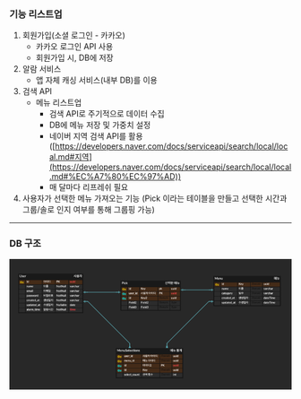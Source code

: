 ### 기능 리스트업

1. 회원가입(소셜 로그인 - 카카오)
    - 카카오 로그인 API 사용
    - 회원가입 시, DB에 저장
2. 알람 서비스
    - 앱 자체 캐싱 서비스(내부 DB)를 이용
3. 검색 API
    - 메뉴 리스트업
        - 검색 API로 주기적으로 데이터 수집
        - DB에 메뉴 저장 및 가중치 설정
        - 네이버 지역 검색 API를 활용([https://developers.naver.com/docs/serviceapi/search/local/local.md#지역](https://developers.naver.com/docs/serviceapi/search/local/local.md#%EC%A7%80%EC%97%AD))
        - 매 달마다 리프레쉬 필요
4. 사용자가 선택한 메뉴 가져오는 기능 (Pick 이라는 테이블을 만들고 선택한 시간과 그룹/솔로 인지 여부를 통해 그룹핑 가능)


---

### DB 구조

![erd](erd.png)